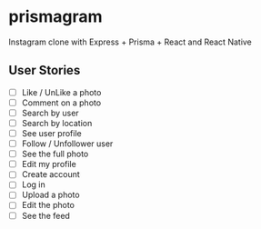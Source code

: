 # prismagram

Instagram clone with Express + Prisma + React and React Native

## User Stories

- [ ] Like / UnLike a photo
- [ ] Comment on a photo
- [ ] Search by user
- [ ] Search by location
- [ ] See user profile
- [ ] Follow / Unfollower user
- [ ] See the full photo
- [ ] Edit my profile
- [ ] Create account
- [ ] Log in
- [ ] Upload a photo
- [ ] Edit the photo
- [ ] See the feed
